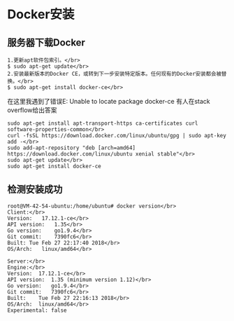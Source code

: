 # Docker安装

## 服务器下载Docker

    1.更新apt软件包索引。</br>
    $ sudo apt-get update</br>
    2.安装最新版本的Docker CE，或转到下一步安装特定版本。任何现有的Docker安装都会被替换。</br>
    $ sudo apt-get install docker-ce</br>

在这里我遇到了错误E: Unable to locate package docker-ce
有人在stack overflow给出答案

    sudo apt-get install apt-transport-https ca-certificates curl software-properties-common</br>
    curl -fsSL https://download.docker.com/linux/ubuntu/gpg | sudo apt-key add -</br>
    sudo add-apt-repository "deb [arch=amd64] https://download.docker.com/linux/ubuntu xenial stable"</br>
    sudo apt-get update</br>
    sudo apt-get install docker-ce

## 检测安装成功

    root@VM-42-54-ubuntu:/home/ubuntu# docker version</br>
    Client:</br>
    Version:   17.12.1-ce</br>
    API version:   1.35</br>
    Go version:    go1.9.4</br>
    Git commit:    7390fc6</br>
    Built: Tue Feb 27 22:17:40 2018</br>
    OS/Arch:   linux/amd64</br>

    Server:</br>
    Engine:</br>
    Version:  17.12.1-ce</br>
    API version:  1.35 (minimum version 1.12)</br>
    Go version:   go1.9.4</br>
    Git commit:   7390fc6</br>
    Built:    Tue Feb 27 22:16:13 2018</br>
    OS/Arch:  linux/amd64</br>
    Experimental: false